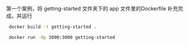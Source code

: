 第一个案例，将 getting-started 文件夹下的 app 文件里的Dockerfile 补充完成。并运行

```bash
 docker build -t getting-started .

 docker run -dp 3000:3000 getting-started
```